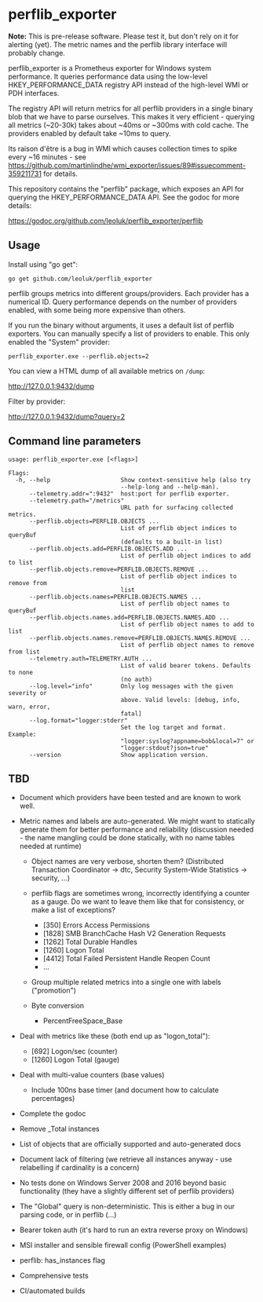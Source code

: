 # perflib_exporter

**Note:** This is pre-release software. Please test it, 
but don't rely on it for alerting (yet). The metric names
and the perflib library interface will probably change.

perflib_exporter is a Prometheus exporter for Windows system performance. 
It queries performance data using the low-level HKEY_PERFORMANCE_DATA 
registry API instead of the high-level WMI or PDH interfaces.

The registry API will return metrics for all perflib providers in a single
binary blob that we have to parse ourselves. This makes it very efficient -
querying all metrics (~20-30k) takes about ~40ms or ~300ms with cold cache.
The providers enabled by default take ~10ms to query.

Its raison d'être is a bug in WMI which causes collection times
to spike every ~16 minutes - see https://github.com/martinlindhe/wmi_exporter/issues/89#issuecomment-359211731 for details. 

This repository contains the "perflib" package, which exposes an API for
querying the HKEY_PERFORMANCE_DATA API. See the godoc for more details:

https://godoc.org/github.com/leoluk/perflib_exporter/perflib

## Usage

Install using "go get":

    go get github.com/leoluk/perflib_exporter
    
perflib groups metrics into different groups/providers. Each provider has a
numerical ID. Query performance depends on the number of providers enabled,
with some being more expensive than others.
    
If you run the binary without arguments, it uses a default list of perflib
exporters. You can manually specify a list of providers to enable. This only
enabled the "System" provider:

    perflib_exporter.exe --perflib.objects=2
    
You can view a HTML dump of all available metrics on `/dump`: 

http://127.0.0.1:9432/dump

Filter by provider:

http://127.0.0.1:9432/dump?query=2

## Command line parameters

    usage: perflib_exporter.exe [<flags>]
    
    Flags:
      -h, --help                    Show context-sensitive help (also try
                                    --help-long and --help-man).
          --telemetry.addr=":9432"  host:port for perflib exporter.
          --telemetry.path="/metrics"
                                    URL path for surfacing collected metrics.
          --perflib.objects=PERFLIB.OBJECTS ...
                                    List of perflib object indices to queryBuf
                                    (defaults to a built-in list)
          --perflib.objects.add=PERFLIB.OBJECTS.ADD ...
                                    List of perflib object indices to add to list
          --perflib.objects.remove=PERFLIB.OBJECTS.REMOVE ...
                                    List of perflib object indices to remove from
                                    list
          --perflib.objects.names=PERFLIB.OBJECTS.NAMES ...
                                    List of perflib object names to queryBuf
          --perflib.objects.names.add=PERFLIB.OBJECTS.NAMES.ADD ...
                                    List of perflib object names to add to list
          --perflib.objects.names.remove=PERFLIB.OBJECTS.NAMES.REMOVE ...
                                    List of perflib object names to remove from list
          --telemetry.auth=TELEMETRY.AUTH ...
                                    List of valid bearer tokens. Defaults to none
                                    (no auth)
          --log.level="info"        Only log messages with the given severity or
                                    above. Valid levels: [debug, info, warn, error,
                                    fatal]
          --log.format="logger:stderr"
                                    Set the log target and format. Example:
                                    "logger:syslog?appname=bob&local=7" or
                                    "logger:stdout?json=true"
          --version                 Show application version.

## TBD

- Document which providers have been tested and are known to work well.

- Metric names and labels are auto-generated. We might want to statically
  generate them for better performance and reliability (discussion needed -
  the name mangling could be done statically, with no name tables needed at runtime)
  
  - Object names are very verbose, shorten them?
    (Distributed Transaction Coordinator -> dtc, Security System-Wide Statistics -> security, ...)
  
  - perflib flags are sometimes wrong, incorrectly identifying a counter as a gauge.
    Do we want to leave them like that for consistency, or make a list of exceptions?
    
    - [350] Errors Access Permissions
    - [1828] SMB BranchCache Hash V2 Generation Requests 
    - [1262] Total Durable Handles
    - [1260] Logon Total
    - [4412] Total Failed Persistent Handle Reopen Count
    - ...
    
  - Group multiple related metrics into a single one with labels ("promotion")
    
  - Byte conversion
    - PercentFreeSpace_Base
    
- Deal with metrics like these (both end up as "logon_total"):
    - [692] Logon/sec (counter)
    - [1260] Logon Total (gauge)
    
- Deal with multi-value counters (base values)
  - Include 100ns base timer (and document how to calculate percentages)
  
- Complete the godoc

- Remove _Total instances
  
- List of objects that are officially supported and auto-generated docs

- Document lack of filtering (we retrieve all instances anyway - use
  relabelling if cardinality is a concern)
    
- No tests done on Windows Server 2008 and 2016 beyond basic functionality
  (they have a slightly different set of perflib providers)
 
- The "Global" query is non-deterministic. This is either a bug in our parsing
  code, or in perflib (...)
  
- Bearer token auth (it's hard to run an extra reverse proxy on Windows)

- MSI installer and sensible firewall config (PowerShell examples)

- perflib: has_instances flag

- Comprehensive tests

- CI/automated builds

